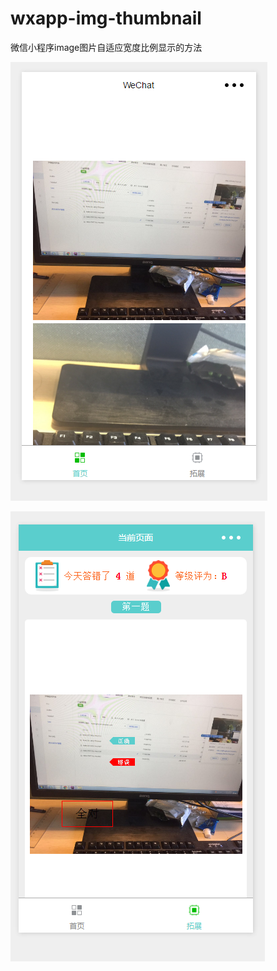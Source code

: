 # wxapp-img-thumbnail
微信小程序image图片自适应宽度比例显示的方法


![](https://github.com/yang-pig/wxapp-img-thumbnail/blob/master/images/1.png)  


![](https://github.com/yang-pig/wxapp-img-thumbnail/blob/master/images/2.png)  
